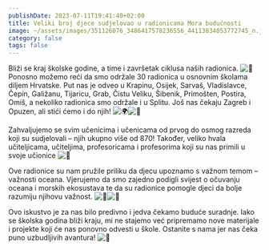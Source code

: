 ```yaml
---
publishDate: 2023-07-11T19:41:40+02:00
title: Veliki broj djece sudjelovao u radionicama Mora budućnosti
image: ~/assets/images/351126076_3486417578236556_44113834053772745_n.jpg
category: false
tags: false
---
```

Bliži se kraj školske godine, a time i završetak ciklusa naših radionica. ![🎉](https://static.xx.fbcdn.net/images/emoji.php/v9/t2b/2/16/1f389.png) Ponosno možemo reći da smo održale 30 radionica u osnovnim školama diljem Hrvatske. Put nas je odveo u Krapinu, Osijek, Sarvaš, Vladislavce, Čepin, Galižanu, Tijaricu, Grab, Čistu Veliku, Šibenik, Primošten, Postira, Omiš, a nekoliko radionica smo održale i u Splitu. Još nas čekaju Zagreb i Opuzen, ali stići ćemo i do njih! ![🌍](https://static.xx.fbcdn.net/images/emoji.php/v9/tde/2/16/1f30d.png)![🌊](https://static.xx.fbcdn.net/images/emoji.php/v9/t5b/2/16/1f30a.png)

Zahvaljujemo se svim učenicima i učenicama od prvog do osmog razreda koji [](<>)su sudjelovali – njih ukupno više od 870! Također, veliko hvala učiteljicama, učiteljima, profesoricama i profesorima koji su nas primili u svoje učionice ![🙌](https://static.xx.fbcdn.net/images/emoji.php/v9/t9c/2/16/1f64c.png)

Ove radionice su nam pružile priliku da djecu upoznamo s važnom temom – važnosti oceana. Vjerujemo da smo zajedno podigli svijest o očuvanju oceana i morskih ekosustava te da su radionice pomogle djeci da bolje razumiju njihovu važnost. ![🐠](https://static.xx.fbcdn.net/images/emoji.php/v9/t29/2/16/1f420.png)![🌿](https://static.xx.fbcdn.net/images/emoji.php/v9/tbd/2/16/1f33f.png)

Ovo iskustvo je za nas bilo predivno i jedva čekamo buduće suradnje. Iako se školska godina bliži kraju, mi ne stajemo već pripremamo nove materijale i projekte koji će nas ponovno odvesti u škole. Ostanite s nama jer nas čeka puno uzbudljivih avantura! ![💫](https://static.xx.fbcdn.net/images/emoji.php/v9/t8c/2/16/1f4ab.png)